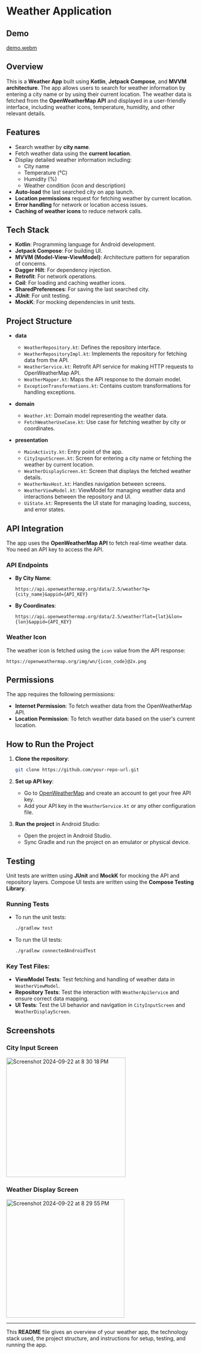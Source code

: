 # Weather Application

## Demo
[demo.webm](https://github.com/user-attachments/assets/251bc508-904a-4bf0-bea0-2586f9a8255f)


## Overview

This is a **Weather App** built using **Kotlin**, **Jetpack Compose**, and **MVVM architecture**. The app allows users to search for weather information by entering a city name or by using their current location. The weather data is fetched from the **OpenWeatherMap API** and displayed in a user-friendly interface, including weather icons, temperature, humidity, and other relevant details.

## Features

- Search weather by **city name**.
- Fetch weather data using the **current location**.
- Display detailed weather information including:
  - City name
  - Temperature (°C)
  - Humidity (%)
  - Weather condition (icon and description)
- **Auto-load** the last searched city on app launch.
- **Location permissions** request for fetching weather by current location.
- **Error handling** for network or location access issues.
- **Caching of weather icons** to reduce network calls.
  
## Tech Stack

- **Kotlin**: Programming language for Android development.
- **Jetpack Compose**: For building UI.
- **MVVM (Model-View-ViewModel)**: Architecture pattern for separation of concerns.
- **Dagger Hilt**: For dependency injection.
- **Retrofit**: For network operations.
- **Coil**: For loading and caching weather icons.
- **SharedPreferences**: For saving the last searched city.
- **JUnit**: For unit testing.
- **MockK**: For mocking dependencies in unit tests.

## Project Structure

- **data**
  - `WeatherRepository.kt`: Defines the repository interface.
  - `WeatherRepositoryImpl.kt`: Implements the repository for fetching data from the API.
  - `WeatherService.kt`: Retrofit API service for making HTTP requests to OpenWeatherMap API.
  - `WeatherMapper.kt`: Maps the API response to the domain model.
  - `ExceptionTransformations.kt`: Contains custom transformations for handling exceptions.

- **domain**
  - `Weather.kt`: Domain model representing the weather data.
  - `FetchWeatherUseCase.kt`: Use case for fetching weather by city or coordinates.
  
- **presentation**
  - `MainActivity.kt`: Entry point of the app.
  - `CityInputScreen.kt`: Screen for entering a city name or fetching the weather by current location.
  - `WeatherDisplayScreen.kt`: Screen that displays the fetched weather details.
  - `WeatherNavHost.kt`: Handles navigation between screens.
  - `WeatherViewModel.kt`: ViewModel for managing weather data and interactions between the repository and UI.
  - `UiState.kt`: Represents the UI state for managing loading, success, and error states.

## API Integration

The app uses the **OpenWeatherMap API** to fetch real-time weather data. You need an API key to access the API.

### API Endpoints

- **By City Name**:
  ```
  https://api.openweathermap.org/data/2.5/weather?q={city_name}&appid={API_KEY}
  ```
  
- **By Coordinates**:
  ```
  https://api.openweathermap.org/data/2.5/weather?lat={lat}&lon={lon}&appid={API_KEY}
  ```

### Weather Icon

The weather icon is fetched using the `icon` value from the API response:
```
https://openweathermap.org/img/wn/{icon_code}@2x.png
```

## Permissions

The app requires the following permissions:
- **Internet Permission**: To fetch weather data from the OpenWeatherMap API.
- **Location Permission**: To fetch weather data based on the user's current location.

## How to Run the Project

1. **Clone the repository**:

    ```bash
    git clone https://github.com/your-repo-url.git
    ```

2. **Set up API key**:

   - Go to [OpenWeatherMap](https://openweathermap.org/) and create an account to get your free API key.
   - Add your API key in the `WeatherService.kt` or any other configuration file.

3. **Run the project** in Android Studio:
    - Open the project in Android Studio.
    - Sync Gradle and run the project on an emulator or physical device.

## Testing

Unit tests are written using **JUnit** and **MockK** for mocking the API and repository layers. Compose UI tests are written using the **Compose Testing Library**.

### Running Tests

- To run the unit tests:
    ```bash
    ./gradlew test
    ```
- To run the UI tests:
    ```bash
    ./gradlew connectedAndroidTest
    ```

### Key Test Files:

- **ViewModel Tests**: Test fetching and handling of weather data in `WeatherViewModel`.
- **Repository Tests**: Test the interaction with `WeatherApiService` and ensure correct data mapping.
- **UI Tests**: Test the UI behavior and navigation in `CityInputScreen` and `WeatherDisplayScreen`.

## Screenshots

### City Input Screen
<img width="317" alt="Screenshot 2024-09-22 at 8 30 18 PM" src="https://github.com/user-attachments/assets/0b3b2943-912d-4539-ad18-6cb42eb029e6">


### Weather Display Screen
<img width="314" alt="Screenshot 2024-09-22 at 8 29 55 PM" src="https://github.com/user-attachments/assets/ccf38099-4af9-4603-a23b-4720d167e28b">

---

This **README** file gives an overview of your weather app, the technology stack used, the project structure, and instructions for setup, testing, and running the app.
